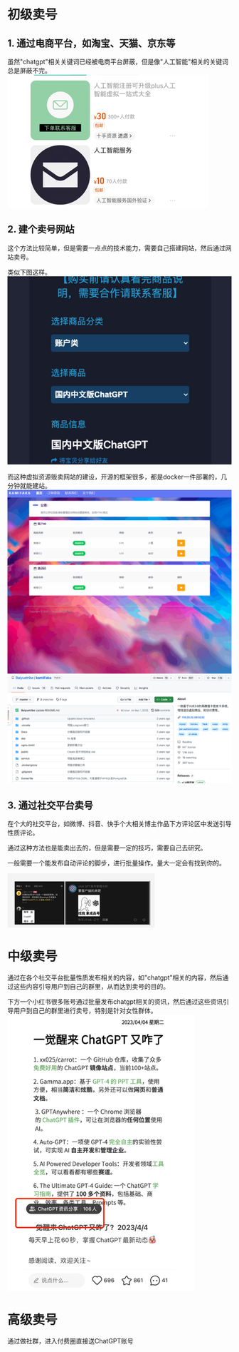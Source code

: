 # 初级卖号
## 1. 通过电商平台，如淘宝、天猫、京东等
虽然"chatgpt"相关关键词已经被电商平台屏蔽，但是像"人工智能"相关的关键词总是屏蔽不完。
![img.png](images/1.png)

## 2. 建个卖号网站
这个方法比较简单，但是需要一点点的技术能力，需要自己搭建网站，然后通过网站卖号。

类似下图这样。
![img.png](images/2.png)

而这种虚拟资源贩卖网站的建设，开源的框架很多，都是docker一件部署的，几分钟就能建站。
![img.png](images/3.png)
![img.png](images/4.png)
## 3. 通过社交平台卖号
在个大的社交平台，如微博、抖音、快手个大相关博主作品下方评论区中发送引导性质评论。

通过这种方法也是能卖出去的，但是需要一定的技巧，需要自己去研究。

一般需要一个能发布自动评论的脚步，进行批量操作。量大一定会有找到你的。

![img.png](images/6.png)

# 中级卖号
通过在各个社交平台批量性质发布相关的内容，如"chatgpt"相关的内容，然后通过这些内容引导用户到自己的群里，从而达到卖号的目的。

下方一个小红书很多账号通过批量发布chatgpt相关的资讯，然后通过这些资讯引导用户到自己的群里进行卖号，特别是针对女性群体。
![img.png](images/7.png)

# 高级卖号
通过做社群，进入付费圈直接送ChatGPT账号